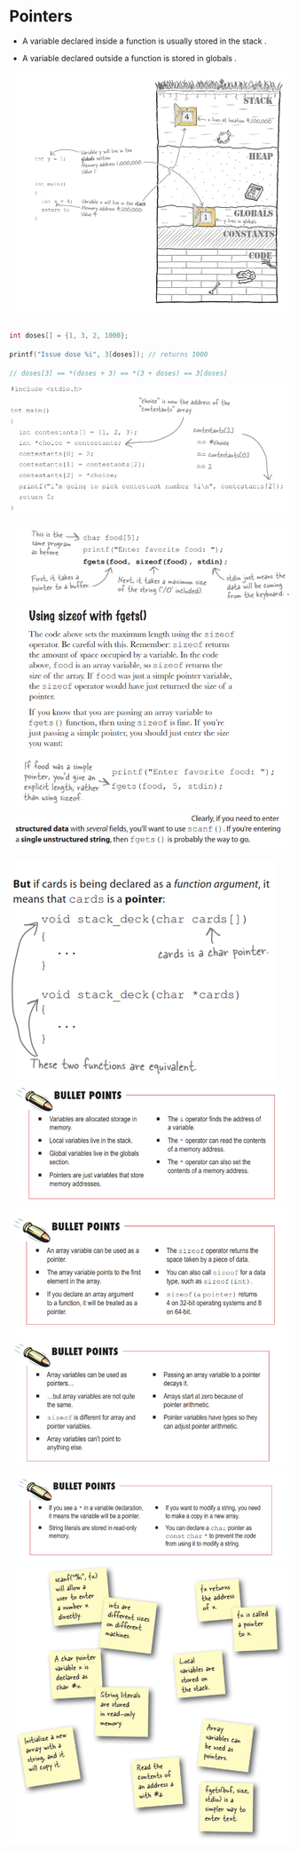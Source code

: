 # Pointers

* A variable declared inside a
function is usually stored in the
stack .

* A variable declared outside a
function is stored in globals .

![](img/memoryInC.png)

```c

int doses[] = {1, 3, 2, 1000};

printf("Issue dose %i", 3[doses]); // returns 1000

// doses[3] == *(doses + 3) == *(3 + doses) == 3[doses]
```

![](img/be_careful.png)

![](img/use_fgets_to_take_string.png)
![](img/use_fgets_to_take_string2.png)
![](img/use_fgets_to_take_string3.png)

![](img/pointerDecay.png)
![](img/bulletPoints.png)
![](img/bulletPoints2.png)
![](img/bullet3.png)
![](img/bullet4.png)
![](img/keyPoints.png)
